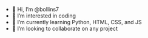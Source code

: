 - 👋 Hi, I’m @bollins7
- 👀 I’m interested in coding
- 🌱 I’m currently learning Python, HTML, CSS, and JS
- 💞️ I’m looking to collaborate on any project

<!---
bollins7/bollins7 is a ✨ special ✨ repository because its `README.md` (this file) appears on your GitHub profile.
You can click the Preview link to take a look at your changes.
--->
